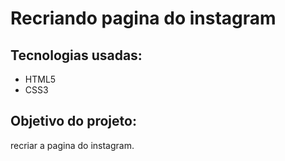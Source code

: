
# Recriando pagina do instagram

## Tecnologias usadas:
- HTML5 
- CSS3

## Objetivo do projeto:
recriar a pagina do instagram.
